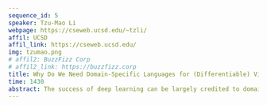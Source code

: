 ```yaml
---
sequence_id: 5
speaker: Tzu-Mao Li
webpage: https://cseweb.ucsd.edu/~tzli/
affil: UCSD
affil_link: https://cseweb.ucsd.edu/
img: tzumao.png
# affil2: BuzzFizz Corp
# affil2_link: https://buzzfizz.corp
title: Why Do We Need Domain-Specific Languages for (Differentiable) Visual Computing?
time: 1430
abstract: The success of deep learning can be largely credited to domain-specific deep learning frameworks such as TensorFlow or PyTorch, which made deep learning accessible to a large crowd of researchers and practitioners. However, these frameworks are designed with layered neural network architectures in mind, and are insufficient for more complex visual computing programs (ray tracing, geometry processing, physics simulation, patchmatch, Markov random fields, graphcut, etc). Differentiable programming requires us to explore the large visual computing toolbox outside of convolution or matrix multiplication layers. Therefore, we need new differentiable domain-specific languages for achieving such exploration. I believe one way to address the complexity in visual computing programming is to decouple the mathematical complexity from the implementation. I will briefly discuss a few of our works in this direction.
---
```

